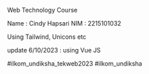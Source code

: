 Web Technology Course

Name     : Cindy Hapsari
NIM      : 2215101032

Using Tailwind, Unicons etc

update 6/10/2023 : using Vue JS

#ilkom_undiksha_tekweb2023 #ilkom_undiksha
